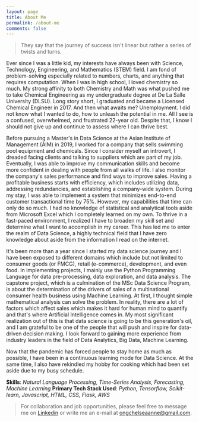 ```yaml
---
layout: page
title: About Me
permalink: /about-me
comments: false
---
```


>They say that the journey of success isn't linear but rather a series of twists and turns.

<!-- <div class="row justify-content-between"> -->
<!-- <div class="col-md-8 pr-5"> -->

<p>Ever since I was a little kid, my interests have always been with Science, Technology, Engineering, and Mathematics (STEM) field. I am fond of problem-solving especially related to numbers, charts, and anything that requires computation. When I was in high school, I loved chemistry so much. My strong affinity to both Chemistry and Math was what pushed me to take Chemical Engineering as my undergraduate degree at De La Salle University (DLSU). Long story short, I graduated and became a Licensed Chemical Engineer in 2017. And then what awaits me? Unemployment. I did not know what I wanted to do, how to unleash the potential in me. All I see is a confused, overwhelmed, and frustrated 22-year old. Despite that, I know I should not give up and continue to assess where I can thrive best.</p>

<p> Before pursuing a Master's in Data Science at the Asian Institute of Management (AIM) in 2019, I worked for a company that sells swimming pool equipment and chemicals. Since I consider myself an introvert, I dreaded facing clients and talking to suppliers which are part of my job. Eventually, I was able to improve my communication skills and become more confident in dealing with people from all walks of life. I also monitor the company's sales performance and find ways to improve sales. Having a profitable business starts with efficiency, which includes utilizing data, addressing redundancies, and establishing a company-wide system. During my stay, I was able to implement a system that minimizes end-to-end customer transactional time by 75%. However, my capabilities that time can only do so much. I had no knowledge of statistical and analytical tools aside from Microsoft Excel which I completely learned on my own. To thrive in a fast-paced environment, I realized I have to broaden my skill set and determine what I want to accomplish in my career. This has led me to enter the realm of Data Science, a highly technical field that I have zero knowledge about aside from the information I read on the internet. </p>

<p> It's been more than a year since I started my data science journey and I have been exposed to different domains which include but not limited to consumer goods (or FMCG), retail (e-commerce), development, and even food. In implementing projects, I mainly use the Python Programming Language for data pre-processing, data exploration, and data analysis. The capstone project, which is a culmination of the MSc Data Science Program, is about the determination of the drivers of sales of a multinational consumer health business using Machine Learning. At first, I thought simple mathematical analysis can solve the problem. In reality, there are a lot of factors which affect sales which makes it hard for human mind to quantify and that's where Artificial Intelligence comes in. My most significant realization out of this is that data science is going to be this generation's oil, and I am grateful to be one of the people that will push and inspire for data-driven decision making. I look forward to gaining more experience from industry leaders in the field of Data Analytics, Big Data, Machine Learning. </p>

<p>Now that the pandemic has forced people to stay home as much as possible, I have been in a continuous learning mode for Data Science. At the same time, I also have rekindled my hobby for cooking which had been set aside due to my busy schedule. </p>

**Skills**: *Natural Language Processing, Time-Series Analysis, Forecasting, Machine Learning*
**Primary Tech Stack Used**: *Python, Tensorflow, Scikit-learn, Javascript, HTML, CSS, Flask, AWS*

>For collaboration and job opportunities, please feel free to message me on [Linkedin](https://www.linkedin.com/in/ongchelseaanne) or write me an e-mail at ongchelseaanne@gmail.com.


<!-- <p class="mb-5"><img class="shadow-lg" src="{{site.baseurl}}/assets/images/mediumish-jekyll-template.png" alt="jekyll template mediumish" /></p> -->

<!-- <h4>Documentation</h4>

<p>Please, read the docs <a href="https://bootstrapstarter.com/bootstrap-templates/template-mediumish-bootstrap-jekyll/">here</a>.</p>

<h4>Questions or bug reports?</h4>

<p>Head over to my <a href="https://github.com/ongchelseaanne">Github repository</a>!</p>

</div> -->

<!-- <div class="col-md-4">

<div class="sticky-top sticky-top-80">
<h5>Buy me a coffee</h5>

<p>Thank you for your support! Your donation helps me to maintain and improve <a target="_blank" href="https://github.com/wowthemesnet/mediumish-theme-jekyll">Mediumish <i class="fab fa-github"></i></a>.</p>

<a target="_blank" href="https://www.wowthemes.net/donate/" class="btn btn-danger">Buy me a coffee</a> <a target="_blank" href="https://bootstrapstarter.com/bootstrap-templates/template-mediumish-bootstrap-jekyll/" class="btn btn-warning">Documentation</a>

</div>
</div> -->
<!-- </div> -->
